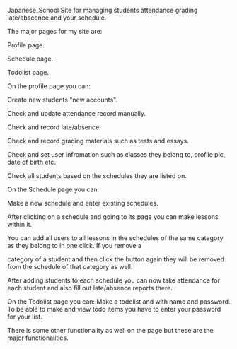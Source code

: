 Japanese_School
Site for managing students attendance grading late/abscence and your schedule.

The major pages for my site are:

Profile page.

Schedule page.

Todolist page.

On the profile page you can:

Create new students "new accounts".

Check and update attendance record manually.

Check and record late/absence.

Check and record grading materials such as tests and essays.

Check and set user infromation such as classes they belong to, profile pic, date of birth etc.

Check all students based on the schedules they are listed on.

On the Schedule page you can:

Make a new schedule and enter existing schedules.

After clicking on a schedule and going to its page you can make lessons within it.

You can add all users to all lessons in the schedules of the same category as they belong to in one click. If you remove a

category of a student and then click the button again they will be removed from the schedule of that category as well.

After adding students to each schedule you can now take attendance for each student and also fill out late/absence reports there.

On the Todolist page you can: Make a todolist and with name and password. To be able to make and view todo items you have to enter your password for your list.

There is some other functionality as well on the page but these are the major functionalities.
